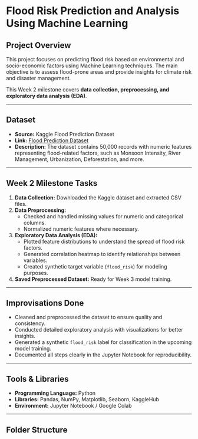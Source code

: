# Flood Risk Prediction and Analysis Using Machine Learning

## Project Overview
This project focuses on predicting flood risk based on environmental and socio-economic factors using Machine Learning techniques. The main objective is to assess flood-prone areas and provide insights for climate risk and disaster management.  

This Week 2 milestone covers **data collection, preprocessing, and exploratory data analysis (EDA)**.

---

## Dataset
- **Source:** Kaggle Flood Prediction Dataset  
- **Link:** [Flood Prediction Dataset](https://www.kaggle.com/datasets/naiyakhalid/flood-prediction-dataset)  
- **Description:** The dataset contains 50,000 records with numeric features representing flood-related factors, such as Monsoon Intensity, River Management, Urbanization, Deforestation, and more.

---

## Week 2 Milestone Tasks
1. **Data Collection:** Downloaded the Kaggle dataset and extracted CSV files.  
2. **Data Preprocessing:**  
   - Checked and handled missing values for numeric and categorical columns.  
   - Normalized numeric features where necessary.  
3. **Exploratory Data Analysis (EDA):**  
   - Plotted feature distributions to understand the spread of flood risk factors.  
   - Generated correlation heatmap to identify relationships between variables.  
   - Created synthetic target variable (`flood_risk`) for modeling purposes.  
4. **Saved Preprocessed Dataset:** Ready for Week 3 model training.

---

## Improvisations Done
- Cleaned and preprocessed the dataset to ensure quality and consistency.  
- Conducted detailed exploratory analysis with visualizations for better insights.  
- Generated a synthetic `flood_risk` label for classification in the upcoming model training.  
- Documented all steps clearly in the Jupyter Notebook for reproducibility.  

---

## Tools & Libraries
- **Programming Language:** Python  
- **Libraries:** Pandas, NumPy, Matplotlib, Seaborn, KaggleHub  
- **Environment:** Jupyter Notebook / Google Colab  

---

## Folder Structure
